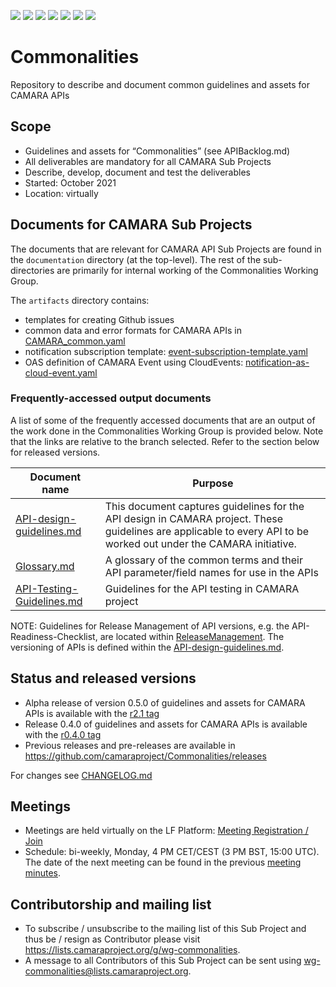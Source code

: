 <a href="https://github.com/camaraproject/Commonalities/commits/" title="Last Commit"><img src="https://img.shields.io/github/last-commit/camaraproject/Commonalities?style=plastic"></a>
<a href="https://github.com/camaraproject/Commonalities/issues" title="Open Issues"><img src="https://img.shields.io/github/issues/camaraproject/Commonalities?style=plastic"></a>
<a href="https://github.com/camaraproject/Commonalities/pulls" title="Open Pull Requests"><img src="https://img.shields.io/github/issues-pr/camaraproject/Commonalities?style=plastic"></a>
<a href="https://github.com/camaraproject/Commonalities/graphs/contributors" title="Contributors"><img src="https://img.shields.io/github/contributors/camaraproject/Commonalities?style=plastic"></a>
<a href="https://github.com/camaraproject/Commonalities" title="Repo Size"><img src="https://img.shields.io/github/repo-size/camaraproject/Commonalities?style=plastic"></a>
<a href="https://github.com/camaraproject/Commonalities/blob/main/LICENSE" title="License"><img src="https://img.shields.io/badge/License-Apache%202.0-green.svg?style=plastic"></a>
<img src="https://img.shields.io/badge/Working%20Group-red">

# Commonalities
Repository to describe and document common guidelines and assets for CAMARA APIs

## Scope
* Guidelines and assets for “Commonalities” (see APIBacklog.md)  
* All deliverables are mandatory for all CAMARA Sub Projects 
* Describe, develop, document and test the deliverables
* Started: October 2021
* Location: virtually

## Documents for CAMARA Sub Projects

The documents that are relevant for CAMARA API Sub Projects are found in the `documentation` directory (at the top-level). The rest of the sub-directories are primarily for internal working of the Commonalities Working Group.

The `artifacts` directory contains:
* templates for creating Github issues
* common data and error formats for CAMARA APIs in [CAMARA_common.yaml](artifacts/CAMARA_common.yaml)
* notification subscription template: [event-subscription-template.yaml](artifacts/camara-cloudevents/event-subscription-template.yaml)
* OAS definition of CAMARA Event using CloudEvents: [notification-as-cloud-event.yaml](artifacts/notification-as-cloud-event.yaml)

### Frequently-accessed output documents

A list of some of the frequently accessed documents that are an output of the work done in the Commonalities Working Group is provided below. Note that the links are relative to the branch selected. Refer to the section below for released versions. 

| Document name                                                                                                                             | Purpose                                                                                                                                                            |
|-------------------------------------------------------------------------------------------------------------------------------------------|--------------------------------------------------------------------------------------------------------------------------------------------------------------------|
 | [API-design-guidelines.md](documentation/API-design-guidelines.md)               | This document captures guidelines for the API design in CAMARA project. These guidelines are applicable to every API to be worked out under the CAMARA initiative. |
| [Glossary.md](documentation/Glossary.md)                                         | A glossary of the common terms and their API parameter/field names for use in the APIs                                                                             |
| [API-Testing-Guidelines.md](documentation/API-Testing-Guidelines.md)             | Guidelines for the API testing in CAMARA project                                                                                                   |

NOTE: Guidelines for Release Management of API versions, e.g. the API-Readiness-Checklist, are located within [ReleaseManagement](https://github.com/camaraproject/ReleaseManagement). The versioning of APIs is defined within the [API-design-guidelines.md](documentation/API-design-guidelines.md#5-versioning). 


## Status and released versions
* Alpha release of version 0.5.0 of guidelines and assets for CAMARA APIs is available with the [r2.1 tag](https://github.com/camaraproject/Commonalities/tree/r2.1)
* Release 0.4.0 of guidelines and assets for CAMARA APIs is available with the [r0.4.0 tag](https://github.com/camaraproject/Commonalities/tree/r0.4.0)
* Previous releases and pre-releases are available in https://github.com/camaraproject/Commonalities/releases

For changes see [CHANGELOG.md](https://github.com/camaraproject/Commonalities/blob/main/CHANGELOG.md)

## Meetings
* Meetings are held virtually on the LF Platform: [Meeting Registration / Join](https://zoom-lfx.platform.linuxfoundation.org/meeting/91016460698?password=d031b0e3-8d49-49ae-958f-af3213b1e547)
* Schedule: bi-weekly, Monday, 4 PM CET/CEST (3 PM BST, 15:00 UTC). The date of the next meeting can be found in the previous [meeting minutes](https://lf-camaraproject.atlassian.net/wiki/x/Fzje).


## Contributorship and mailing list
* To subscribe / unsubscribe to the mailing list of this Sub Project and thus be / resign as Contributor please visit <https://lists.camaraproject.org/g/wg-commonalities>.
* A message to all Contributors of this Sub Project can be sent using <wg-commonalities@lists.camaraproject.org>.
